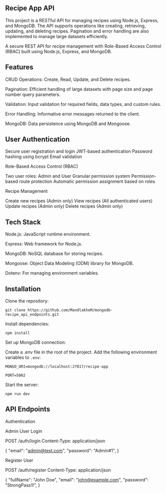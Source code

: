 ## Recipe App API
This project is a RESTful API for managing recipes using Node.js, Express, and MongoDB. The API supports operations like creating, retrieving, updating, and deleting recipes. Pagination and error handling are also implemented to manage large datasets efficiently.

A secure REST API for recipe management with Role-Based Access Control (RBAC) built using Node.js, Express, and MongoDB.

## Features

CRUD Operations: Create, Read, Update, and Delete recipes.

Pagination: Efficient handling of large datasets with page size and page number query parameters.

Validation: Input validation for required fields, data types, and custom rules.

Error Handling: Informative error messages returned to the client.

MongoDB: Data persistence using MongoDB and Mongoose.

## User Authentication

Secure user registration and login
JWT-based authentication
Password hashing using bcrypt
Email validation


Role-Based Access Control (RBAC)

Two user roles: Admin and User
Granular permission system
Permission-based route protection
Automatic permission assignment based on roles


Recipe Management

Create new recipes (Admin only)
View recipes (All authenticated users)
Update recipes (Admin only)
Delete recipes (Admin only)

## Tech Stack
Node.js: JavaScript runtime environment.

Express: Web framework for Node.js.

MongoDB: NoSQL database for storing recipes.

Mongoose: Object Data Modeling (ODM) library for MongoDB.

Dotenv: For managing environment variables.

## Installation
Clone the repository:

``git clone https://github.com/MandlakheM/mongodb-recipe_api_endpoints.git``

Install dependencies:

``npm install``

Set up MongoDB connection:

Create a .env file in the root of the project.
Add the following environment variables to ``.env``:

``MONGO_URI=mongodb://localhost:27017/recipe-app``

``PORT=5002``

Start the server:

``npm run dev``

## API Endpoints

Authentication

Admin User Login

POST /auth/login
Content-Type: application/json

{
  "email": "admin@test.com",
  "password": "Admin#1",
}

Register User

POST /auth/register
Content-Type: application/json

{
  "fullName": "John Doe",
  "email": "john@example.com",
  "password": "StrongPass1!",
}
